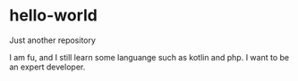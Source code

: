 # hello-world
Just another repository

I am fu,
and I still learn some languange such as kotlin and php.
I want to be an expert developer.
